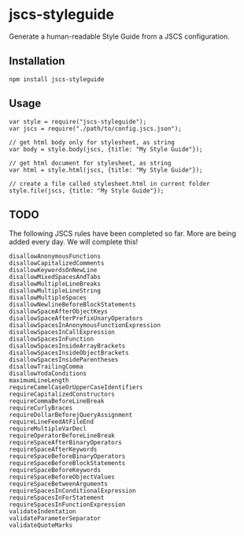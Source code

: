 # jscs-styleguide
Generate a human-readable Style Guide from a JSCS configuration.  

## Installation

    npm install jscs-styleguide

## Usage

    var style = require("jscs-styleguide");
    var jscs = require("./path/to/config.jscs.json");

    // get html body only for stylesheet, as string
    var body = style.body(jscs, {title: "My Style Guide"});
    
    // get html document for stylesheet, as string
    var html = style.html(jscs, {title: "My Style Guide"});
    
    // create a file called stylesheet.html in current folder
    style.file(jscs, {title: "My Style Guide"});

## TODO

The following JSCS rules have been completed so far. More are being added every day. We will complete this!

    disallowAnonymousFunctions
    disallowCapitalizedComments
    disallowKeywordsOnNewLine
    disallowMixedSpacesAndTabs
    disallowMultipleLineBreaks
    disallowMultipleLineString
    disallowMultipleSpaces
    disallowNewlineBeforeBlockStatements
    disallowSpaceAfterObjectKeys
    disallowSpaceAfterPrefixUnaryOperators
    disallowSpacesInAnonymousFunctionExpression
    disallowSpacesInCallExpression
    disallowSpacesInFunction
    disallowSpacesInsideArrayBrackets
    disallowSpacesInsideObjectBrackets
    disallowSpacesInsideParentheses
    disallowTrailingComma
    disallowYodaConditions
    maximumLineLength
    requireCamelCaseOrUpperCaseIdentifiers
    requireCapitalizedConstructors
    requireCommaBeforeLineBreak
    requireCurlyBraces
    requireDollarBeforejQueryAssignment
    requireLineFeedAtFileEnd
    requireMultipleVarDecl
    requireOperatorBeforeLineBreak
    requireSpaceAfterBinaryOperators
    requireSpaceAfterKeywords
    requireSpaceBeforeBinaryOperators
    requireSpaceBeforeBlockStatements
    requireSpaceBeforeKeywords
    requireSpaceBeforeObjectValues
    requireSpaceBetweenArguments
    requireSpacesInConditionalExpression
    requireSpacesInForStatement
    requireSpacesInFunctionExpression
    validateIndentation
    validateParameterSeparator
    validateQuoteMarks
    

